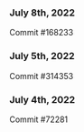 ### July 8th, 2022

Commit #168233

### July 5th, 2022

Commit #314353


### July 4th, 2022

Commit #72281
